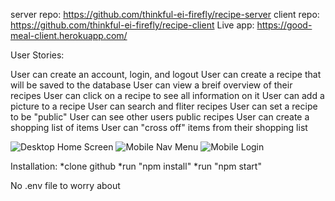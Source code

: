 server repo: https://github.com/thinkful-ei-firefly/recipe-server
client repo: https://github.com/thinkful-ei-firefly/recipe-client
Live app: https://good-meal-client.herokuapp.com/


User Stories:

User can create an account, login, and logout
User can create a recipe that will be saved to the database
User can view a breif overview of their recipes
User can click on a recipe to see all information on it
User can add a picture to a recipe
User can search and fliter recipes
User can set a recipe to be "public"
User can see other users public recipes
User can create a shopping list of items
User can "cross off" items from their shopping list

![Desktop Home Screen](https://i.imgur.com/UTsQob5.png)
![Mobile Nav Menu](https://i.imgur.com/Pdmghcd.png)
![Mobile Login](https://i.imgur.com/FpIdFnu.png)

Installation:
*clone github
*run "npm install"
*run "npm start"

No .env file to worry about
